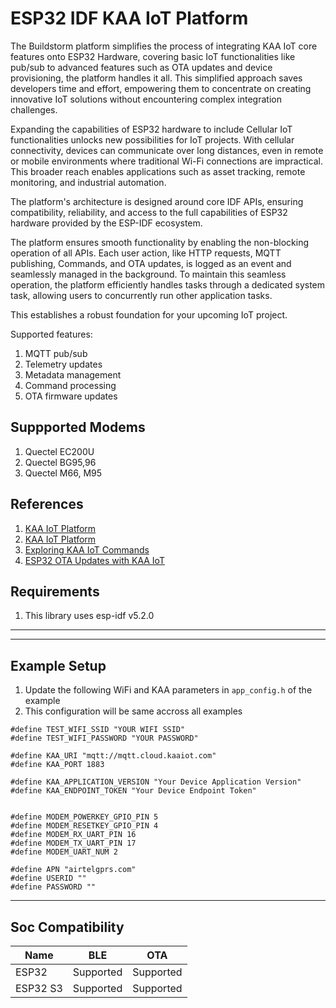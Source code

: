 # ESP32 IDF KAA IoT Platform
The Buildstorm platform simplifies the process of integrating KAA IoT core features onto ESP32 Hardware, covering basic IoT functionalities like pub/sub to advanced features such as OTA updates and device provisioning, the platform handles it all. This simplified approach saves developers time and effort, empowering them to concentrate on creating innovative IoT solutions without encountering complex integration challenges.

Expanding the capabilities of ESP32 hardware to include Cellular IoT functionalities unlocks new possibilities for IoT projects. With cellular connectivity, devices can communicate over long distances, even in remote or mobile environments where traditional Wi-Fi connections are impractical. This broader reach enables applications such as asset tracking, remote monitoring, and industrial automation.

The platform's architecture is designed around core IDF APIs, ensuring compatibility, reliability, and access to the full capabilities of ESP32 hardware provided by the ESP-IDF ecosystem.

The platform ensures smooth functionality by enabling the non-blocking operation of all APIs. Each user action, like HTTP requests, MQTT publishing, Commands, and OTA updates, is logged as an event and seamlessly managed in the background. To maintain this seamless operation, the platform efficiently handles tasks through a dedicated system task, allowing users to concurrently run other application tasks.

This establishes a robust foundation for your upcoming IoT project.

Supported features:

1. MQTT pub/sub
2. Telemetry updates
3. Metadata management
4. Command processing
5. OTA firmware updates

## Suppported Modems
1. Quectel EC200U
2. Quectel BG95,96
3. Quectel M66, M95

## References
1. [KAA IoT Platform](https://buildstorm.com/solutions/kaa-iot-cellular-solution/)
2. [KAA IoT Platform](https://buildstorm.com/solutions/kaa-iot-cellular-solution/)
2. [Exploring KAA IoT Commands](https://buildstorm.com/blog/kaa-iot-commands/)
3. [ESP32 OTA Updates with KAA IoT](https://buildstorm.com/blog/kaa-iot-ota-updates/)


## Requirements
1. This library uses esp-idf v5.2.0

---

---
## Example Setup
1. Update the following WiFi and KAA parameters in `app_config.h` of the example
2. This configuration will be same accross all examples

```
#define TEST_WIFI_SSID "YOUR WIFI SSID"
#define TEST_WIFI_PASSWORD "YOUR PASSWORD"

#define KAA_URI "mqtt://mqtt.cloud.kaaiot.com"
#define KAA_PORT 1883

#define KAA_APPLICATION_VERSION "Your Device Application Version"
#define KAA_ENDPOINT_TOKEN "Your Device Endpoint Token"


#define MODEM_POWERKEY_GPIO_PIN 5
#define MODEM_RESETKEY_GPIO_PIN 4
#define MODEM_RX_UART_PIN 16
#define MODEM_TX_UART_PIN 17
#define MODEM_UART_NUM 2

#define APN "airtelgprs.com"
#define USERID ""
#define PASSWORD ""
```

---

## Soc Compatibility

| Name     | BLE       | OTA       |
| -------- | --------- | --------- |
| ESP32    | Supported | Supported |
| ESP32 S3 | Supported | Supported |
